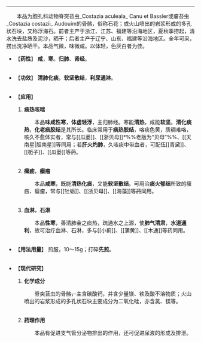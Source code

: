 ---
&emsp;&emsp;本品为胞孔科动物脊突苔虫_Costazia aculeala_ Canu et Bassler或瘤苔虫_Costazia costazii_ Audouim的骨骼，俗称石花；或火山喷出的岩浆形成的多孔状石块，又称浮海石。前者主产于浙江、江苏、福建等沿海地区，夏秋季捞起，清水洗去盐质及泥沙，晒干；后者主产于辽宁、山东、福建等沿海地区。全年可采，捞出洗净晒干。本品气微，味微咸。以体轻，色灰白者为佳。

- 【**药性**】
	**咸**，**寒**。**归肺**、**肾经**。<br></br>

- 【**功效**】
	**清肺化痰**，**软坚散结**，**利尿通淋**。<br></br>

- 【**应用**】
	1. **痰热咳喘**
		
		&emsp;&emsp;本品**味咸性寒**，**体虚轻浮**，主归肺经。寒能**清热**，咸能**软坚**。**清化痰热**，**化老痰胶结**是其所长。临床常用于**痰热胶结**，咯痰色黄，质稠难咯，咳久不愈体实者，常与[[瓜蒌]]、[[浙贝母]]<dfn>\*</dfn>%%老版为“贝母”%%、[[天南星|胆南星]]等同用；若**肝火灼肺**，久咳痰中带血者，可配伍[[青黛]]、[[栀子]]、[[瓜蒌]]等~~药~~。<br></br>
	
	2. **瘰疬**，**瘿瘤**
		
		&emsp;&emsp;本品**咸寒**，既能**清热化痰**，又能**软坚散结**。~~可~~用治**痰火郁结**所致的瘰疬<dfn>、</dfn>瘿瘤，常与[[牡蛎]]、[[浙贝母]]、[[海藻]]等~~药~~同用。<br></br>
	
	3. **血淋**，**石淋**
		
		&emsp;&emsp;本品**性寒**，善清肺金之痰热，疏通水之上源，使**肺气清肃**，**水道通利**，故可治疗血淋、石淋，多与[[小蓟]]、[[蒲黄]]、[[木通]]等药同用。<br></br>

- 【**用法用量**】
	煎服，10～15g；打碎**先煎**。<br></br>

- 【**现代研究**】
	1. **化学成分**
		
		&emsp;&emsp;脊突苔虫的骨骼~~，~~主含碳酸钙，并含少量镁、铁及酸不溶物质；火山喷出的岩浆形成的多孔状石块主要成分为二氧化硅，亦含氯、镁等。<br></br>
	
	2. **药理作用**
		
		&emsp;&emsp;本品有促进支气管分泌物排出的作用，还可促进尿液的形成及排泄。